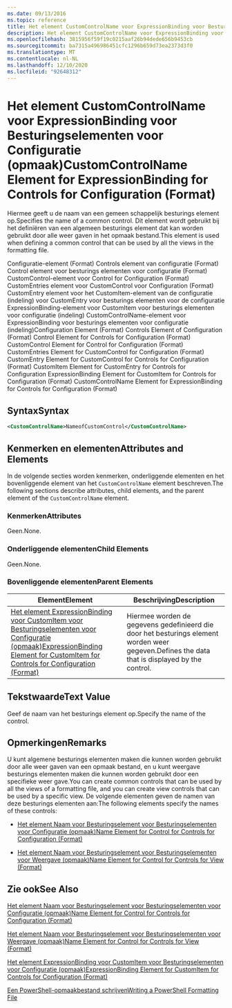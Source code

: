 ```yaml
---
ms.date: 09/13/2016
ms.topic: reference
title: Het element CustomControlName voor ExpressionBinding voor Besturingselementen voor Configuratie (opmaak)
description: Het element CustomControlName voor ExpressionBinding voor Besturingselementen voor Configuratie (opmaak)
ms.openlocfilehash: 3815956f59f19c0215aaf26b94dede656b9453cb
ms.sourcegitcommit: ba7315a496986451cfc1296b659d73ea2373d3f0
ms.translationtype: MT
ms.contentlocale: nl-NL
ms.lasthandoff: 12/10/2020
ms.locfileid: "92648312"
---
```

# <a name="customcontrolname-element-for-expressionbinding-for-controls-for-configuration-format"></a><span data-ttu-id="7e45d-103">Het element CustomControlName voor ExpressionBinding voor Besturingselementen voor Configuratie (opmaak)</span><span class="sxs-lookup"><span data-stu-id="7e45d-103">CustomControlName Element for ExpressionBinding for Controls for Configuration (Format)</span></span>

<span data-ttu-id="7e45d-104">Hiermee geeft u de naam van een gemeen schappelijk besturings element op.</span><span class="sxs-lookup"><span data-stu-id="7e45d-104">Specifies the name of a common control.</span></span> <span data-ttu-id="7e45d-105">Dit element wordt gebruikt bij het definiëren van een algemeen besturings element dat kan worden gebruikt door alle weer gaven in het opmaak bestand.</span><span class="sxs-lookup"><span data-stu-id="7e45d-105">This element is used when defining a common control that can be used by all the views in the formatting file.</span></span>

<span data-ttu-id="7e45d-106">Configuratie-element (Format) Controls element van configuratie (Format) Control element voor besturings elementen voor configuratie (Format) CustomControl-element voor Control for Configuration (Format) CustomEntries element voor CustomControl voor Configuration (Format) CustomEntry element voor het CustomItem-element van de configuratie (indeling) voor CustomEntry voor besturings elementen voor de configuratie ExpressionBinding-element voor CustomItem voor besturings elementen voor configuratie (indeling) CustomControlName-element voor ExpressionBinding voor besturings elementen voor configuratie (indeling)</span><span class="sxs-lookup"><span data-stu-id="7e45d-106">Configuration Element (Format) Controls Element of Configuration (Format) Control Element for Controls for Configuration (Format) CustomControl Element for Control for Configuration (Format) CustomEntries Element for CustomControl for Configuration (Format) CustomEntry Element for CustomControl for Controls for Configuration (Format) CustomItem Element for CustomEntry for Controls for Configuration ExpressionBinding Element for CustomItem for Controls for Configuration (Format) CustomControlName Element for ExpressionBinding for Controls for Configuration (Format)</span></span>

## <a name="syntax"></a><span data-ttu-id="7e45d-107">Syntax</span><span class="sxs-lookup"><span data-stu-id="7e45d-107">Syntax</span></span>

```xml
<CustomControlName>NameofCustomControl</CustomControlName>
```

## <a name="attributes-and-elements"></a><span data-ttu-id="7e45d-108">Kenmerken en elementen</span><span class="sxs-lookup"><span data-stu-id="7e45d-108">Attributes and Elements</span></span>

<span data-ttu-id="7e45d-109">In de volgende secties worden kenmerken, onderliggende elementen en het bovenliggende element van het `CustomControlName` element beschreven.</span><span class="sxs-lookup"><span data-stu-id="7e45d-109">The following sections describe attributes, child elements, and the parent element of the `CustomControlName` element.</span></span>

### <a name="attributes"></a><span data-ttu-id="7e45d-110">Kenmerken</span><span class="sxs-lookup"><span data-stu-id="7e45d-110">Attributes</span></span>

<span data-ttu-id="7e45d-111">Geen.</span><span class="sxs-lookup"><span data-stu-id="7e45d-111">None.</span></span>

### <a name="child-elements"></a><span data-ttu-id="7e45d-112">Onderliggende elementen</span><span class="sxs-lookup"><span data-stu-id="7e45d-112">Child Elements</span></span>

<span data-ttu-id="7e45d-113">Geen.</span><span class="sxs-lookup"><span data-stu-id="7e45d-113">None.</span></span>

### <a name="parent-elements"></a><span data-ttu-id="7e45d-114">Bovenliggende elementen</span><span class="sxs-lookup"><span data-stu-id="7e45d-114">Parent Elements</span></span>

|<span data-ttu-id="7e45d-115">Element</span><span class="sxs-lookup"><span data-stu-id="7e45d-115">Element</span></span>|<span data-ttu-id="7e45d-116">Beschrijving</span><span class="sxs-lookup"><span data-stu-id="7e45d-116">Description</span></span>|
|-------------|-----------------|
|[<span data-ttu-id="7e45d-117">Het element ExpressionBinding voor CustomItem voor Besturingselementen voor Configuratie (opmaak)</span><span class="sxs-lookup"><span data-stu-id="7e45d-117">ExpressionBinding Element for CustomItem for Controls for Configuration (Format)</span></span>](./expressionbinding-element-for-customitem-for-controls-for-configuration-format.md)|<span data-ttu-id="7e45d-118">Hiermee worden de gegevens gedefinieerd die door het besturings element worden weer gegeven.</span><span class="sxs-lookup"><span data-stu-id="7e45d-118">Defines the data that is displayed by the control.</span></span>|

## <a name="text-value"></a><span data-ttu-id="7e45d-119">Tekstwaarde</span><span class="sxs-lookup"><span data-stu-id="7e45d-119">Text Value</span></span>

<span data-ttu-id="7e45d-120">Geef de naam van het besturings element op.</span><span class="sxs-lookup"><span data-stu-id="7e45d-120">Specify the name of the control.</span></span>

## <a name="remarks"></a><span data-ttu-id="7e45d-121">Opmerkingen</span><span class="sxs-lookup"><span data-stu-id="7e45d-121">Remarks</span></span>

<span data-ttu-id="7e45d-122">U kunt algemene besturings elementen maken die kunnen worden gebruikt door alle weer gaven van een opmaak bestand, en u kunt weergave besturings elementen maken die kunnen worden gebruikt door een specifieke weer gave.</span><span class="sxs-lookup"><span data-stu-id="7e45d-122">You can create common controls that can be used by all the views of a formatting file, and you can create view controls that can be used by a specific view.</span></span> <span data-ttu-id="7e45d-123">De volgende elementen geven de namen van deze besturings elementen aan:</span><span class="sxs-lookup"><span data-stu-id="7e45d-123">The following elements specify the names of these controls:</span></span>

- [<span data-ttu-id="7e45d-124">Het element Naam voor Besturingselement voor Besturingselementen voor Configuratie (opmaak)</span><span class="sxs-lookup"><span data-stu-id="7e45d-124">Name Element for Control for Controls for Configuration (Format)</span></span>](./name-element-for-control-for-controls-for-configuration-format.md)

- [<span data-ttu-id="7e45d-125">Het element Naam voor Besturingselement voor Besturingselementen voor Weergave (opmaak)</span><span class="sxs-lookup"><span data-stu-id="7e45d-125">Name Element for Control for Controls for View (Format)</span></span>](./name-element-for-control-for-controls-for-view-format.md)

## <a name="see-also"></a><span data-ttu-id="7e45d-126">Zie ook</span><span class="sxs-lookup"><span data-stu-id="7e45d-126">See Also</span></span>

[<span data-ttu-id="7e45d-127">Het element Naam voor Besturingselement voor Besturingselementen voor Configuratie (opmaak)</span><span class="sxs-lookup"><span data-stu-id="7e45d-127">Name Element for Control for Controls for Configuration (Format)</span></span>](./name-element-for-control-for-controls-for-configuration-format.md)

[<span data-ttu-id="7e45d-128">Het element Naam voor Besturingselement voor Besturingselementen voor Weergave (opmaak)</span><span class="sxs-lookup"><span data-stu-id="7e45d-128">Name Element for Control for Controls for View (Format)</span></span>](./name-element-for-control-for-controls-for-view-format.md)

[<span data-ttu-id="7e45d-129">Het element ExpressionBinding voor CustomItem voor Besturingselementen voor Configuratie (opmaak)</span><span class="sxs-lookup"><span data-stu-id="7e45d-129">ExpressionBinding Element for CustomItem for Controls for Configuration (Format)</span></span>](./expressionbinding-element-for-customitem-for-controls-for-configuration-format.md)

[<span data-ttu-id="7e45d-130">Een PowerShell-opmaakbestand schrijven</span><span class="sxs-lookup"><span data-stu-id="7e45d-130">Writing a PowerShell Formatting File</span></span>](./writing-a-powershell-formatting-file.md)
